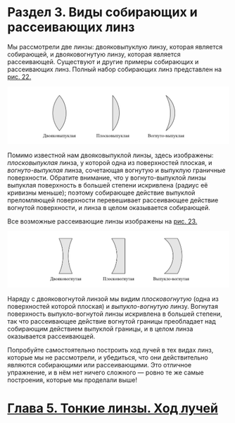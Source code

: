 # Раздел 3. Виды собирающих и рассеивающих линз
Мы рассмотрели две линзы: двояковыпуклую линзу, которая является собирающей, и двояковогнутую линзу, которая является рассеивающей. Существуют и другие примеры собирающих и рассеивающих линз.
Полный набор собирающих линз представлен на [рис. 22.](/image/Рисунок22.jpg)

![Собирающие линзы](/image/Рисунок22.jpg)

Помимо известной нам двояковыпуклой линзы, здесь изображены: _плосковыпуклая_ линза, у которой одна из поверхностей плоская, и _вогнуто-выпуклая_ линза, сочетающая вогнутую и выпуклую граничные поверхности. Обратите внимание, что у вогнуто-выпуклой линзы выпуклая поверхность в большей степени искривлена (радиус её кривизны меньше); поэтому собирающее действие выпуклой преломляющей поверхности перевешивает рассеивающее действие вогнутой поверхности, и линза в целом оказывается собирающей.

Все возможные рассеивающие линзы изображены на [рис. 23.](/image/Рисунок23.jpg)

![Рассеивающие линзы](/image/Рисунок23.jpg)

Наряду с двояковогнутой линзой мы видим _плосковогнутую_ (одна из поверхностей которой плоская) и _выпукло-вогнутую_ линзу. Вогнутая поверхность выпукло-вогнутой линзы искривлена в большей степени, так что рассеивающее действие вогнутой границы преобладает над собирающим действием выпуклой границы, и в целом линза оказывается рассеивающей.

Попробуйте самостоятельно построить ход лучей в тех видах линз, которые мы не рассмотрели, и убедиться, что они действительно являются собирающими или рассеивающими. Это отличное упражнение, и в нём нет ничего сложного — ровно те же самые построения, которые мы проделали выше!
# [Глава 5. Тонкие линзы. Ход лучей](/Тонкие%20линзы.%20Ход%20лучей)
